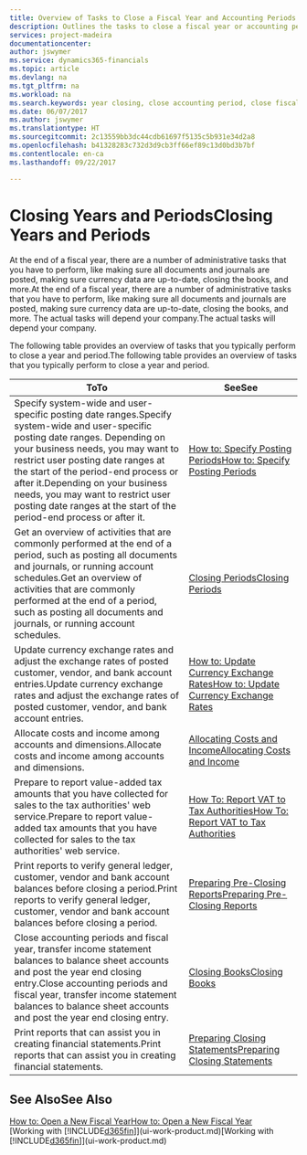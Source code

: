 ```yaml
---
title: Overview of Tasks to Close a Fiscal Year and Accounting Periods | Microsoft Docs
description: Outlines the tasks to close a fiscal year or accounting period, for example, making sure documents and journals are posted and verifying bank balances.
services: project-madeira
documentationcenter: 
author: jswymer
ms.service: dynamics365-financials
ms.topic: article
ms.devlang: na
ms.tgt_pltfrm: na
ms.workload: na
ms.search.keywords: year closing, close accounting period, close fiscal year, bank account detailed trial balance
ms.date: 06/07/2017
ms.author: jswymer
ms.translationtype: HT
ms.sourcegitcommit: 2c13559bb3dc44cdb61697f5135c5b931e34d2a8
ms.openlocfilehash: b41328283c732d3d9cb3ff66ef89c13d0bd3b7bf
ms.contentlocale: en-ca
ms.lasthandoff: 09/22/2017

---
```

# <a name="closing-years-and-periods"></a><span data-ttu-id="f7dfd-103">Closing Years and Periods</span><span class="sxs-lookup"><span data-stu-id="f7dfd-103">Closing Years and Periods</span></span>
<span data-ttu-id="f7dfd-104">At the end of a fiscal year, there are a number of administrative tasks that you have to perform, like making sure all documents and journals are posted, making sure currency data are up-to-date, closing the books, and more.</span><span class="sxs-lookup"><span data-stu-id="f7dfd-104">At the end of a fiscal year, there are a number of administrative tasks that you have to perform, like making sure all documents and journals are posted, making sure currency data are up-to-date, closing the books, and more.</span></span> <span data-ttu-id="f7dfd-105">The actual tasks will depend your company.</span><span class="sxs-lookup"><span data-stu-id="f7dfd-105">The actual tasks will depend your company.</span></span>

<span data-ttu-id="f7dfd-106">The following table provides an overview of tasks that you typically perform to close a year and period.</span><span class="sxs-lookup"><span data-stu-id="f7dfd-106">The following table provides an overview of tasks that you typically perform to close a year and period.</span></span> 

| <span data-ttu-id="f7dfd-107">To</span><span class="sxs-lookup"><span data-stu-id="f7dfd-107">To</span></span> | <span data-ttu-id="f7dfd-108">See</span><span class="sxs-lookup"><span data-stu-id="f7dfd-108">See</span></span> |
| --- | --- |
| <span data-ttu-id="f7dfd-109">Specify system-wide and user-specific posting date ranges.</span><span class="sxs-lookup"><span data-stu-id="f7dfd-109">Specify system-wide and user-specific posting date ranges.</span></span> <span data-ttu-id="f7dfd-110">Depending on your business needs, you may want to restrict user posting date ranges at the start of the period-end process or after it.</span><span class="sxs-lookup"><span data-stu-id="f7dfd-110">Depending on your business needs, you may want to restrict user posting date ranges at the start of the period-end process or after it.</span></span> |[<span data-ttu-id="f7dfd-111">How to: Specify Posting Periods</span><span class="sxs-lookup"><span data-stu-id="f7dfd-111">How to: Specify Posting Periods</span></span>](finance-how-specify-posting-periods.md) |
| <span data-ttu-id="f7dfd-112">Get an overview of activities that are commonly performed at the end of a period, such as posting all documents and journals, or running account schedules.</span><span class="sxs-lookup"><span data-stu-id="f7dfd-112">Get an overview of activities that are commonly performed at the end of a period, such as posting all documents and journals, or running account schedules.</span></span> |[<span data-ttu-id="f7dfd-113">Closing Periods</span><span class="sxs-lookup"><span data-stu-id="f7dfd-113">Closing Periods</span></span>](year-how-complete-period-end-processes.md) |
| <span data-ttu-id="f7dfd-114">Update currency exchange rates and adjust the exchange rates of posted customer, vendor, and bank account entries.</span><span class="sxs-lookup"><span data-stu-id="f7dfd-114">Update currency exchange rates and adjust the exchange rates of posted customer, vendor, and bank account entries.</span></span> |[<span data-ttu-id="f7dfd-115">How to: Update Currency Exchange Rates</span><span class="sxs-lookup"><span data-stu-id="f7dfd-115">How to: Update Currency Exchange Rates</span></span>](finance-how-update-currencies.md) |
| <span data-ttu-id="f7dfd-116">Allocate costs and income among accounts and dimensions.</span><span class="sxs-lookup"><span data-stu-id="f7dfd-116">Allocate costs and income among accounts and dimensions.</span></span> |[<span data-ttu-id="f7dfd-117">Allocating Costs and Income</span><span class="sxs-lookup"><span data-stu-id="f7dfd-117">Allocating Costs and Income</span></span>](year-allocate-costs-income.md) |
| <span data-ttu-id="f7dfd-118">Prepare to report value-added tax amounts that you have collected for sales to the tax authorities' web service.</span><span class="sxs-lookup"><span data-stu-id="f7dfd-118">Prepare to report value-added tax amounts that you have collected for sales to the tax authorities' web service.</span></span> |[<span data-ttu-id="f7dfd-119">How To: Report VAT to Tax Authorities</span><span class="sxs-lookup"><span data-stu-id="f7dfd-119">How To: Report VAT to Tax Authorities</span></span>](finance-how-report-vat.md)|
| <span data-ttu-id="f7dfd-120">Print reports to verify general ledger, customer, vendor and bank account balances before closing a period.</span><span class="sxs-lookup"><span data-stu-id="f7dfd-120">Print reports to verify general ledger, customer, vendor and bank account balances before closing a period.</span></span> |[<span data-ttu-id="f7dfd-121">Preparing Pre-Closing Reports</span><span class="sxs-lookup"><span data-stu-id="f7dfd-121">Preparing Pre-Closing Reports</span></span>](year-prepare-preclose-reports.md) |
| <span data-ttu-id="f7dfd-122">Close accounting periods and fiscal year, transfer income statement balances to balance sheet accounts and post the year end closing entry.</span><span class="sxs-lookup"><span data-stu-id="f7dfd-122">Close accounting periods and fiscal year, transfer income statement balances to balance sheet accounts and post the year end closing entry.</span></span> |[<span data-ttu-id="f7dfd-123">Closing Books</span><span class="sxs-lookup"><span data-stu-id="f7dfd-123">Closing Books</span></span>](year-close-books.md) |
| <span data-ttu-id="f7dfd-124">Print reports that can assist you in creating financial statements.</span><span class="sxs-lookup"><span data-stu-id="f7dfd-124">Print reports that can assist you in creating financial statements.</span></span> |[<span data-ttu-id="f7dfd-125">Preparing Closing Statements</span><span class="sxs-lookup"><span data-stu-id="f7dfd-125">Preparing Closing Statements</span></span>](year-prepare-close-statement.md) |

## <a name="see-also"></a><span data-ttu-id="f7dfd-126">See Also</span><span class="sxs-lookup"><span data-stu-id="f7dfd-126">See Also</span></span>
[<span data-ttu-id="f7dfd-127">How to: Open a New Fiscal Year</span><span class="sxs-lookup"><span data-stu-id="f7dfd-127">How to: Open a New Fiscal Year</span></span>](finance-how-open-new-fiscal-year.md)  
<span data-ttu-id="f7dfd-128">[Working with [!INCLUDE[d365fin](includes/d365fin_md.md)]](ui-work-product.md)</span><span class="sxs-lookup"><span data-stu-id="f7dfd-128">[Working with [!INCLUDE[d365fin](includes/d365fin_md.md)]](ui-work-product.md)</span></span>

